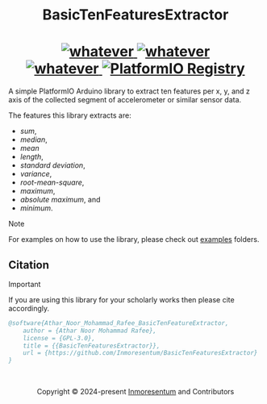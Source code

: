 <h1 align="center">BasicTenFeaturesExtractor</h1>
<h1 align="center">
    <div align="center">
        <a href="https://www.espressif.com">
            <img src="https://img.shields.io/badge/espressif32-E7352C.svg?style=for-the-badge&logo=espressif&logoColor=white"  alt="whatever"/>
        </a>
        <a href="https://www.arduino.cc/reference/en/libraries/esp8266-framework/">
            <img src="https://img.shields.io/badge/ESP32 Arduino Framework-00979D?style=for-the-badge&logo=Arduino&logoColor=white"  alt="whatever"/>
        </a>
    </div>
    <div align="center">
            <a href="https://github.com/Inmoresentum/BasicTenFeaturesExtractor/actions/workflows/test_lib_native.yml">
                <img src="https://github.com/Inmoresentum/BasicTenFeaturesExtractor/actions/workflows/test_lib_native.yml/badge.svg"  alt="whatever"/>
            <a href="https://registry.platformio.org/libraries/inmoresentum/BasicTenFeaturesExtractor">
                <img src="https://badges.registry.platformio.org/packages/inmoresentum/library/BasicTenFeaturesExtractor.svg" alt="PlatformIO Registry" />
            </a>
            </a>
    </div>
</h1>

A simple PlatformIO Arduino library to extract ten features per x, y,
and z axis of the collected segment of accelerometer or similar sensor data.

The features this library extracts are:

* *sum*,
* *median*,
* *mean*
* *length*,
* *standard deviation*,
* *variance*,
* *root-mean-square*,
* *maximum*,
* *absolute maximum*, and
* *minimum*.

> [!NOTE]
> For examples on how to use the library, please check out [examples](examples) folders.

## Citation

> [!IMPORTANT]
> If you are using this library for your scholarly works then please cite
> accordingly.

```bibtex
@software{Athar_Noor_Mohammad_Rafee_BasicTenFeatureExtractor,
    author = {Athar Noor Mohammad Rafee},
    license = {GPL-3.0},
    title = {{BasicTenFeaturesExtractor}},
    url = {https://github.com/Inmoresentum/BasicTenFeaturesExtractor}
}
```

&#160;

<p align="center">Copyright &copy; 2024-present 
   <a href="https://github.com/Inmoresentum" target="_blank">Inmoresentum</a>
    and Contributors
</p>
